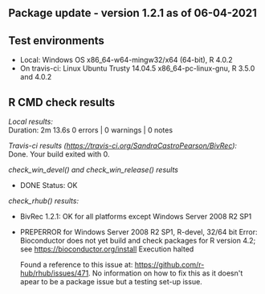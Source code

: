 ## Package update - version 1.2.1 as of 06-04-2021

## Test environments
* Local: Windows OS x86_64-w64-mingw32/x64 (64-bit), R 4.0.2
* On travis-ci: Linux Ubuntu Trusty 14.04.5 x86_64-pc-linux-gnu, R 3.5.0 and 4.0.2

## R CMD check results

*Local results:*   
Duration: 2m 13.6s
0 errors | 0 warnings | 0 notes

*Travis-ci results (https://travis-ci.org/SandraCastroPearson/BivRec):*   
Done. Your build exited with 0.

*check_win_devel() and check_win_release() results*
* DONE
Status: OK

*check_rhub() results:*

- BivRec 1.2.1: OK for all platforms except Windows Server 2008 R2 SP1

- PREPERROR for	Windows Server 2008 R2 SP1, R-devel, 32/64 bit
  Error: Bioconductor does not yet build and check packages for R version 4.2; see
  https://bioconductor.org/install
  Execution halted

  Found a reference to this issue at: https://github.com/r-hub/rhub/issues/471. No       information on how to fix this as it doesn't apear to be a package issue but a         testing set-up issue.
